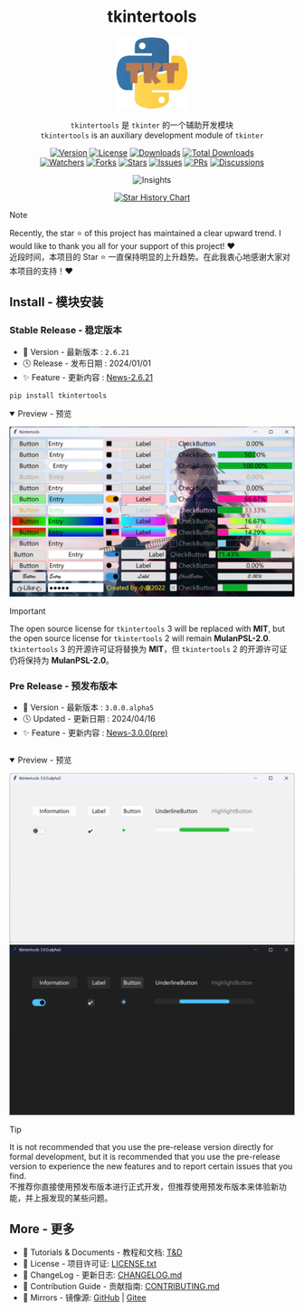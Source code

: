 <h1 align="center">tkintertools</h1>

<p align="center"><img alt="logo" src="logo.png" title="Nice Logo!" /></p>

<p align="center">
<code>tkintertools</code> 是 <code>tkinter</code> 的一个辅助开发模块
<br/>
<code>tkintertools</code> is an auxiliary development module of <code>tkinter</code>
</p>

<p align="center">
<a href="."><img alt="Version" src="https://img.shields.io/pypi/v/tkintertools?label=Version" title="Stable Version" /></a>
<a href="./LICENSE.txt"><img alt="License" src="https://img.shields.io/pypi/l/tkintertools?label=License" title="License" /></a>
<a href="https://pypistats.org/packages/tkintertools"><img alt="Downloads" src="https://img.shields.io/pypi/dm/tkintertools?label=Downloads&logo=pypi" title="Downloads" /></a>
<a href="https://pepy.tech/project/tkintertools"><img alt="Total Downloads" src="https://static.pepy.tech/badge/tkintertools" title="Total Downloads" /></a>
<br/>
<a href="https://github.com/Xiaokang2022/tkintertools/watchers"><img alt="Watchers" src="https://img.shields.io/github/watchers/Xiaokang2022/tkintertools?label=Watchers&logo=github&style=flat" title="Watchers" /></a>
<a href="https://github.com/Xiaokang2022/tkintertools/forks"><img alt="Forks" src="https://img.shields.io/github/forks/Xiaokang2022/tkintertools?label=Forks&logo=github&style=flat" title="Forks" /></a>
<a href="https://github.com/Xiaokang2022/tkintertools/stargazers"><img alt="Stars" src="https://img.shields.io/github/stars/Xiaokang2022/tkintertools?label=Stars&color=gold&logo=github&style=flat" title="Stars" /></a>
<a href="https://github.com/Xiaokang2022/tkintertools/issues"><img alt="Issues" src="https://img.shields.io/github/issues/Xiaokang2022/tkintertools?label=Issues&logo=github" title="Issues" /></a>
<a href="https://github.com/Xiaokang2022/tkintertools/pulls"><img alt="PRs" src="https://img.shields.io/github/issues-pr/Xiaokang2022/tkintertools?label=PRs&logo=github" title="Pull Requests" /></a>
<a href="https://github.com/Xiaokang2022/tkintertools/discussions"><img alt="Discussions" src="https://img.shields.io/github/discussions/Xiaokang2022/tkintertools?label=Discussions&logo=github" title="Discussions" /></a>
</p>

<p align="center">
<img alt="Insights" src="https://repobeats.axiom.co/api/embed/ab8fae686a5a96f91fa71c40c53c189310924f5e.svg" />
</p>

<p align="center">
    <a href="https://star-history.com/#Xiaokang2022/tkintertools&Date">
        <picture>
            <source media="(prefers-color-scheme: dark)" srcset="https://api.star-history.com/svg?repos=Xiaokang2022/tkintertools&type=Date&theme=dark" />
            <source media="(prefers-color-scheme: light)" srcset="https://api.star-history.com/svg?repos=Xiaokang2022/tkintertools&type=Date" />
            <img alt="Star History Chart" src="https://api.star-history.com/svg?repos=Xiaokang2022/tkintertools&type=Date" />
        </picture>
    </a>
</p>

> [!NOTE]
> Recently, the star ⭐ of this project has maintained a clear upward trend. I would like to thank you all for your support of this project! ❤️  
> 近段时间，本项目的 Star ⭐ 一直保持明显的上升趋势。在此我衷心地感谢大家对本项目的支持！❤️

Install - 模块安装
-----------------

### Stable Release - 稳定版本

* 🔖 Version - 最新版本 : `2.6.21`
* 🕓 Release - 发布日期 : 2024/01/01
* ✨ Feature - 更新内容 : [News-2.6.21](https://xiaokang2022.github.io/tkintertools/news/2.6.21/News/)

```
pip install tkintertools
```

<details open><summary>Preview - 预览</summary>

[![Stable Version](./docs/tutorials/images/1.2-2.1-2.png)](https://xiaokang2022.github.io/tkintertools/tutorials/1-2/#21-%E9%AB%98%E5%BA%A6%E5%8F%AF%E9%85%8D%E7%BD%AE%E7%9A%84%E6%8E%A7%E4%BB%B6)

</details>

> [!IMPORTANT]
> The open source license for `tkintertools` 3 will be replaced with **MIT**, but the open source license for `tkintertools` 2 will remain **MulanPSL-2.0**.  
> `tkintertools` 3 的开源许可证将替换为 **MIT**，但 `tkintertools` 2 的开源许可证仍将保持为 **MulanPSL-2.0**。

### Pre Release - 预发布版本

* 🔖 Version - 最新版本 : `3.0.0.alpha5`
* 🕓 Updated - 更新日期 : 2024/04/16
* ✨ Feature - 更新内容 : [News-3.0.0(pre)](https://xiaokang2022.github.io/tkintertools/news/3.0.0/News/)

```

```

<details open><summary>Preview - 预览</summary>

[![Pre Version](./docs/news/3.0.0/light.png)](https://xiaokang2022.github.io/tkintertools/news/3.0.0/News/#base-test---%E5%9F%BA%E7%A1%80%E6%B5%8B%E8%AF%95)
[![Pre Version](./docs/news/3.0.0/dark.png)](https://xiaokang2022.github.io/tkintertools/news/3.0.0/News/#base-test---%E5%9F%BA%E7%A1%80%E6%B5%8B%E8%AF%95)

</details>

> [!TIP]
> It is not recommended that you use the pre-release version directly for formal development, but it is recommended that you use the pre-release version to experience the new features and to report certain issues that you find.  
> 不推荐你直接使用预发布版本进行正式开发，但推荐使用预发布版本来体验新功能，并上报发现的某些问题。

More - 更多
-----------

* 📗 Tutorials & Documents - 教程和文档: [T&D](https://xiaokang2022.github.io/tkintertools/)
* 📘 License - 项目许可证: [LICENSE.txt](LICENSE.txt)
* 📙 ChangeLog - 更新日志: [CHANGELOG.md](CHANGELOG.md)
* 📕 Contribution Guide - 贡献指南: [CONTRIBUTING.md](CONTRIBUTING.md)
* 🚀 Mirrors - 镜像源: [GitHub](https://github.com/Xiaokang2022/tkintertools) | [Gitee](https://gitee.com/xiaokang-2022/tkintertools)